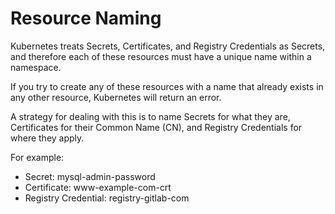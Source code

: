 # Resource Naming

Kubernetes treats Secrets, Certificates, and Registry Credentials as Secrets, and therefore each of these resources must have a unique name within a namespace.

If you try to create any of these resources with a name that already exists in any other resource, Kubernetes will return an error.

A strategy for dealing with this is to name Secrets for what they are,
Certificates for their Common Name (CN), and Registry Credentials for
where they apply.

For example:
- Secret: mysql-admin-password
- Certificate: www-example-com-crt
- Registry Credential: registry-gitlab-com
